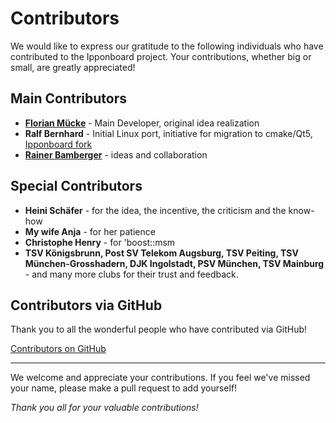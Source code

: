 # Contributors

We would like to express our gratitude to the following individuals who have contributed to the Ipponboard project.
Your contributions, whether big or small, are greatly appreciated!

## Main Contributors

- **[Florian Mücke](https://github.com/fmuecke)** - Main Developer, original idea realization
- **Ralf Bernhard** - Initial Linux port, initiative for migration to cmake/Qt5, [Ipponboard fork](https://gitlab.com/r_bernhard/Ipponboard)
- **[Rainer Bamberger](https://github.com/reinerBa)** - ideas and collaboration

## Special Contributors

- **Heini Schäfer** - for the idea, the incentive, the criticism and the know-how
- **My wife Anja** - for her patience
- **Christophe Henry** - for 'boost::msm
- **TSV Königsbrunn, Post SV Telekom Augsburg, TSV Peiting, TSV München-Grosshadern, 
 DJK Ingolstadt, PSV München, TSV Mainburg** - and many more clubs for their trust and feedback.
 

## Contributors via GitHub

Thank you to all the wonderful people who have contributed via GitHub!

[Contributors on GitHub](https://github.com/yourusername/ipponboard/graphs/contributors)

---

<!--This file is automatically updated using [All Contributors](https://github.com/all-contributors/all-contributors). -->
We welcome and appreciate your contributions. If you feel we've missed your name, please make a pull request to add yourself!

_Thank you all for your valuable contributions!_
